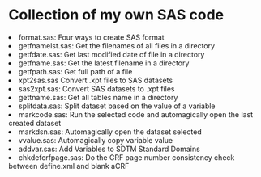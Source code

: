 # Collection of my own SAS code
<li>format.sas: Four ways to create SAS format</li>
<li>getfnamelst.sas: Get the filenames of all files in a directory</li>
<li>getfdate.sas: Get last modified date of file in a directory</li>
<li>getfname.sas: Get the latest filename in a directory</li>
<li>getfpath.sas: Get full path of a file</li>
<li>xpt2sas.sas Convert .xpt files to SAS datasets</li>
<li>sas2xpt.sas: Convert SAS datasets to .xpt files</li>
<li>gettname.sas: Get all tables name in a directory</li>
<li>splitdata.sas: Split dataset based on the value of a variable</li>
<li>markcode.sas: Run the selected code and automagically open the last created dataset</li>
<li>markdsn.sas: Automagically open the dataset selected</li>
<li>vvalue.sas: Automagically copy variable value</li>
<li>addvar.sas: Add Variables to SDTM Standard Domains</li>
<li>chkdefcrfpage.sas: Do the CRF page number consistency check between define.xml and blank aCRF</li>